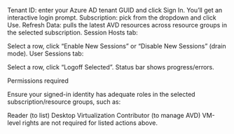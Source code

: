 Tenant ID: enter your Azure AD tenant GUID and click Sign In. You’ll get an interactive login prompt.
Subscription: pick from the dropdown and click Use.
Refresh Data: pulls the latest AVD resources across resource groups in the selected subscription.
Session Hosts tab:

Select a row, click “Enable New Sessions” or “Disable New Sessions” (drain mode).
User Sessions tab:

Select a row, click “Logoff Selected”.
Status bar shows progress/errors.

Permissions required

Ensure your signed-in identity has adequate roles in the selected subscription/resource groups, such as:

Reader (to list)
Desktop Virtualization Contributor (to manage AVD)
VM-level rights are not required for listed actions above.

